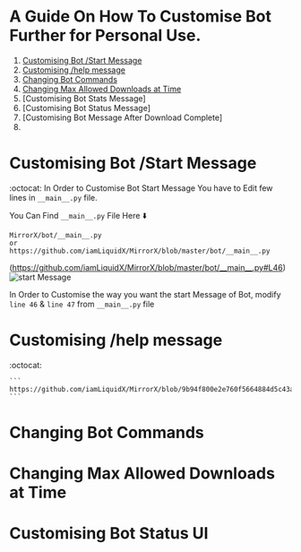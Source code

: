 # A Guide On How To Customise Bot Further for Personal Use.

1. [Customising Bot /Start Message](https://github.com/destiny6520/modification#Customising-Bot-Start-Message)
2. [Customising /help message](https://github.com/destiny6520/modification#Changing-Bot-Commands)
3. [Changing Bot Commands](https://github.com/destiny6520/modification#Changing-Bot-Commands)
4. [Changing Max Allowed Downloads at Time](https://github.com/destiny6520/modification#Changing-Max-Allowed-Downloads-at-Time)
5. [Customising Bot Stats Message]
6. [Customising Bot Status Message]
7. [Customising Bot Message After Download Complete]
8. 


# Customising Bot /Start Message
:octocat: In Order to Customise Bot Start Message You have to Edit few lines in `__main__.py` file. 

You Can Find `__main__.py` File Here ⬇️
```
MirrorX/bot/__main__.py
or
https://github.com/iamLiquidX/MirrorX/blob/master/bot/__main__.py
```
(https://github.com/iamLiquidX/MirrorX/blob/master/bot/__main__.py#L46)
![start Message](https://i.ibb.co/7QmMWjM/start-message-init.png)

In Order to Customise the way you want the start Message of Bot,  modify  `line 46` & `line 47` from `__main__.py` file 




# Customising /help message
:octocat: 

    ```
    https://github.com/iamLiquidX/MirrorX/blob/9b94f800e2e760f5664884d5c43a5dc6e8f55ce4/bot/__main__.py#L78
    ```

# Changing Bot Commands
# Changing Max Allowed Downloads at Time
# Customising Bot Status UI
